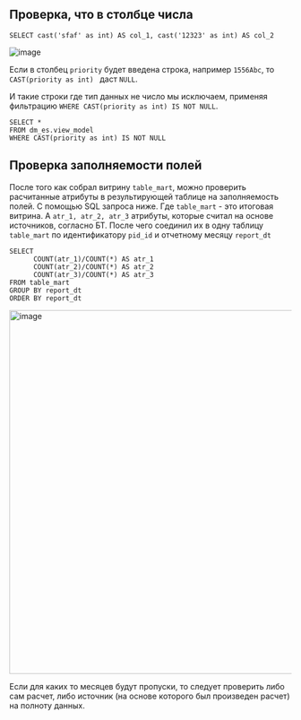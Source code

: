 ## Проверка, что в столбце числа

```
SELECT cast('sfaf' as int) AS col_1, cast('12323' as int) AS col_2
```

![image](https://github.com/user-attachments/assets/5a090ce5-0cfb-4afa-a70e-fa5ff0c8725b) 

Если в столбец `priority` будет введена строка, например `1556Abc`, то `CAST(priority as int) ` даст `NULL`. 

И такие строки где тип данных не число мы исключаем, применяя фильтрацию `WHERE CAST(priority as int) IS NOT NULL`. 

```
SELECT * 
FROM dm_es.view_model
WHERE CAST(priority as int) IS NOT NULL
```

## Проверка заполняемости полей

После того как собрал витрину `table_mart`, можно проверить расчитанные атрибуты в результирующей таблице на заполняемость полей.
С помощью SQL запроса ниже. Где `table_mart` - это итоговая витрина. А `atr_1, atr_2, atr_3` атрибуты, которые считал на основе источников, согласно БТ.
После чего соединил их в одну таблицу `table_mart` по идентификатору `pid_id` и отчетному месяцу `report_dt`

```
SELECT
      COUNT(atr_1)/COUNT(*) AS atr_1
      COUNT(atr_2)/COUNT(*) AS atr_2
      COUNT(atr_3)/COUNT(*) AS atr_3
FROM table_mart
GROUP BY report_dt
ORDER BY report_dt
```

<img width="514" height="649" alt="image" src="https://github.com/user-attachments/assets/ac232544-66d2-4ca6-afac-7bb623fef741" />

Если для каких то месяцев будут пропуски, то следует проверить либо сам расчет, либо источник (на основе которого был произведен расчет) на полноту данных.
